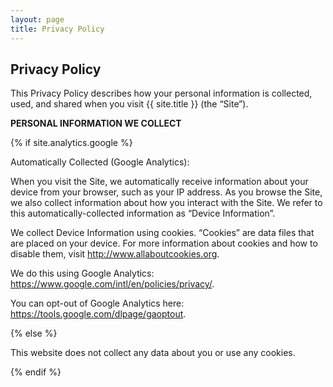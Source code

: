 ```yaml
---
layout: page
title: Privacy Policy
---
```

<div class="col-lg-12 text-center">
	<h2 class="section-heading text-uppercase">Privacy Policy</h2>
</div>

This Privacy Policy describes how your personal information is collected, used, and shared when you visit {{ site.title }} (the “Site”).

**PERSONAL INFORMATION WE COLLECT**

{% if site.analytics.google %}

Automatically Collected (Google Analytics):

When you visit the Site, we automatically receive information about your device from your browser, such as your IP address. As you browse the Site, we also collect information about how you interact with the Site. We refer to this automatically-collected information as “Device Information”.

We collect Device Information using cookies. “Cookies” are data files that are placed on your device. For more information about cookies and how to disable them, visit http://www.allaboutcookies.org.

We do this using Google Analytics: <https://www.google.com/intl/en/policies/privacy/>.

You can opt-out of Google Analytics here: <https://tools.google.com/dlpage/gaoptout>.

{% else %}

This website does not collect any data about you or use any cookies.

{% endif %}
